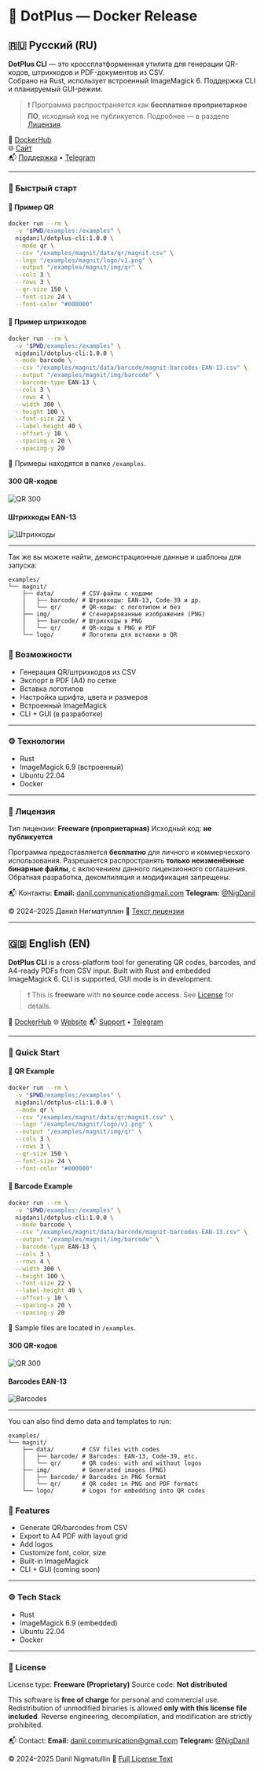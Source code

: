 # 🐳 DotPlus — Docker Release

## 🇷🇺 Русский (RU)

**DotPlus CLI** — это кроссплатформенная утилита для генерации QR-кодов, штрихкодов и PDF-документов из CSV.  
Собрано на Rust, использует встроенный ImageMagick 6. Поддержка CLI и планируемый GUI-режим.

> ❗ Программа распространяется как **бесплатное проприетарное ПО**, исходный код не публикуется. Подробнее — в разделе [Лицензия](#-лицензия).

🔗 [DockerHub](https://hub.docker.com/r/nigdanil/dotplus-cli)  
🌐 [Сайт](https://nigdanil.github.io/dotplus)  
📬 [Поддержка](mailto:danil.communication@gmail.com) • [Telegram](https://t.me/NigDanil)

---

### 🚀 Быстрый старт

#### 📌 Пример QR

```bash
docker run --rm \
  -v "$PWD/examples:/examples" \
  nigdanil/dotplus-cli:1.0.0 \
  --mode qr \
  --csv "/examples/magnit/data/qr/magnit.csv" \
  --logo "/examples/magnit/logo/v1.png" \
  --output "/examples/magnit/img/qr" \
  --cols 3 \
  --rows 3 \
  --qr-size 150 \
  --font-size 24 \
  --font-color "#000000"
```

#### 📌 Пример штрихкодов

```bash
docker run --rm \
  -v "$PWD/examples:/examples" \
  nigdanil/dotplus-cli:1.0.0 \
  --mode barcode \
  --csv "/examples/magnit/data/barcode/magnit-barcodes-EAN-13.csv" \
  --output "/examples/magnit/img/barcode" \
  --barcode-type EAN-13 \
  --cols 3 \
  --rows 4 \
  --width 300 \
  --height 100 \
  --font-size 22 \
  --label-height 40 \
  --offset-y 10 \
  --spacing-x 20 \
  --spacing-y 20
```

📁 Примеры находятся в папке `/examples`.

#### 300 QR-кодов

![QR 300](examples/output/qr-300.png)

#### Штрихкоды EAN-13

![Штрихкоды](examples/output/barcode-ean13.png)

---

Так же вы можете найти, демонстрационные данные и шаблоны для запуска:

```
examples/
└── magnit/
    ├── data/        # CSV-файлы с кодами
    │   ├── barcode/ # Штрихкоды: EAN-13, Code-39 и др.
    │   └── qr/      # QR-коды: с логотипом и без
    ├── img/         # Сгенерированные изображения (PNG)
    │   ├── barcode/ # Штрихкоды в PNG
    │   └── qr/      # QR-коды в PNG и PDF
    └── logo/        # Логотипы для вставки в QR
```


### 🔧 Возможности

* Генерация QR/штрихкодов из CSV
* Экспорт в PDF (A4) по сетке
* Вставка логотипов
* Настройка шрифта, цвета и размеров
* Встроенный ImageMagick
* CLI + GUI (в разработке)

---

### ⚙️ Технологии

* Rust
* ImageMagick 6.9 (встроенный)
* Ubuntu 22.04
* Docker

---

### 📄 Лицензия

Тип лицензии: **Freeware (проприетарная)**
Исходный код: **не публикуется**

Программа предоставляется **бесплатно** для личного и коммерческого использования.
Разрешается распространять **только неизменённые бинарные файлы**, с включением данного лицензионного соглашения.
Обратная разработка, декомпиляция и модификация запрещены.

📬 Контакты:
**Email:** [danil.communication@gmail.com](mailto:danil.communication@gmail.com)
**Telegram:** [@NigDanil](https://t.me/NigDanil)

© 2024–2025 Данил Нигматуллин
🔗 [Текст лицензии](https://github.com/nigdanil/dotplus/blob/main/LICENSE.txt)

---

## 🇬🇧 English (EN)

**DotPlus CLI** is a cross-platform tool for generating QR codes, barcodes, and A4-ready PDFs from CSV input.
Built with Rust and embedded ImageMagick 6. CLI is supported, GUI mode is in development.

> ❗ This is **freeware** with **no source code access**. See [License](#-license) for details.

🔗 [DockerHub](https://hub.docker.com/r/nigdanil/dotplus-cli)
🌐 [Website](https://nigdanil.github.io/dotplus)
📬 [Support](mailto:danil.communication@gmail.com) • [Telegram](https://t.me/NigDanil)

---

### 🚀 Quick Start

#### 📌 QR Example

```bash
docker run --rm \
  -v "$PWD/examples:/examples" \
  nigdanil/dotplus-cli:1.0.0 \
  --mode qr \
  --csv "/examples/magnit/data/qr/magnit.csv" \
  --logo "/examples/magnit/logo/v1.png" \
  --output "/examples/magnit/img/qr" \
  --cols 3 \
  --rows 3 \
  --qr-size 150 \
  --font-size 24 \
  --font-color "#000000"
```

#### 📌 Barcode Example

```bash
docker run --rm \
  -v "$PWD/examples:/examples" \
  nigdanil/dotplus-cli:1.0.0 \
  --mode barcode \
  --csv "/examples/magnit/data/barcode/magnit-barcodes-EAN-13.csv" \
  --output "/examples/magnit/img/barcode" \
  --barcode-type EAN-13 \
  --cols 3 \
  --rows 4 \
  --width 300 \
  --height 100 \
  --font-size 22 \
  --label-height 40 \
  --offset-y 10 \
  --spacing-x 20 \
  --spacing-y 20
```

📁 Sample files are located in `/examples`.

#### 300 QR-кодов

![QR 300](examples/output/qr-300.png)

#### Barcodes EAN-13

![Barcodes](examples/output/barcode-ean13.png)

---

You can also find demo data and templates to run:

```
examples/
└── magnit/
    ├── data/        # CSV files with codes
    │   ├── barcode/ # Barcodes: EAN-13, Code-39, etc.
    │   └── qr/      # QR codes: with and without logos
    ├── img/         # Generated images (PNG)
    │   ├── barcode/ # Barcodes in PNG format
    │   └── qr/      # QR codes in PNG and PDF formats
    └── logo/        # Logos for embedding into QR codes
```

### 🔧 Features

* Generate QR/barcodes from CSV
* Export to A4 PDF with layout grid
* Add logos
* Customize font, color, size
* Built-in ImageMagick
* CLI + GUI (coming soon)

---

### ⚙️ Tech Stack

* Rust
* ImageMagick 6.9 (embedded)
* Ubuntu 22.04
* Docker

---

### 📄 License

License type: **Freeware (Proprietary)**
Source code: **Not distributed**

This software is **free of charge** for personal and commercial use.
Redistribution of unmodified binaries is allowed **only with this license file included**.
Reverse engineering, decompilation, and modification are strictly prohibited.

📬 Contact:
**Email:** [danil.communication@gmail.com](mailto:danil.communication@gmail.com)
**Telegram:** [@NigDanil](https://t.me/NigDanil)

© 2024–2025 Danil Nigmatullin
🔗 [Full License Text](https://github.com/nigdanil/dotplus/blob/main/LICENSE.txt)
